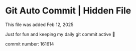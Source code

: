 # Git Auto Commit | Hidden File

This file was added Feb 12, 2025

Just for fun and keeping my daily git commit active 🤪

commit number: 161614

